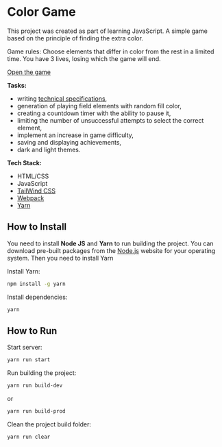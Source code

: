 # Color Game

This project was created as part of learning JavaScript.
A simple game based on the principle of finding the extra color.

Game rules:
Choose elements that differ in color from the rest in a limited time. You have 3 lives, losing which the game will end.

[Open the game](https://darmush.github.io/color-game/)

**Tasks:**
* writing [technical specifications](https://easy-frill-c84.notion.site/Color-Game-4854f3ae7aa4473c885d26b878eaadce?pvs=4),
* generation of playing field elements with random fill color,
* creating a countdown timer with the ability to pause it,
* limiting the number of unsuccessful attempts to select the correct element,
* implement an increase in game difficulty,
* saving and displaying achievements,
* dark and light themes.

**Tech Stack:**
* HTML/CSS
* JavaScript
* [TailWind CSS](https://tailwindcss.com/)
* [Webpack](https://webpack.js.org/)
* [Yarn](https://yarnpkg.com/)

## How to Install
You need to install **Node JS** and **Yarn** to run building the project.
You can download pre-built packages from the [Node.js](https://nodejs.org/en/) website for your operating system. Then you need to install Yarn

Install Yarn:
```sh
npm install -g yarn
```

Install dependencies:
```sh
yarn
```

## How to Run
Start server:
```sh
yarn run start
```

Run building the project:
```sh
yarn run build-dev
```
or
```sh
yarn run build-prod
```

Clean the project build folder:
```sh
yarn run clear
```
